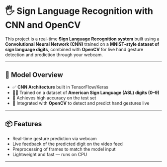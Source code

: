 # 🖐️ Sign Language Recognition with CNN and OpenCV

This project is a real-time **Sign Language Recognition system** built using a **Convolutional Neural Network (CNN)** trained on a **MNIST-style dataset of sign language digits**, combined with **OpenCV** for live hand gesture detection and prediction through your webcam.

---

## 🧠 Model Overview

- ✅ **CNN Architecture** built in TensorFlow/Keras
- 🧑‍🎓 Trained on a dataset of **American Sign Language (ASL) digits (0–9)**
- 🧾 Achieves high accuracy on the test set
- 📸 Integrated with **OpenCV** to detect and predict hand gestures live

---

## 📦 Features

- Real-time gesture prediction via webcam
- Live feedback of the predicted digit on the video feed
- Preprocessing of frames to match the model input
- Lightweight and fast — runs on CPU

---




